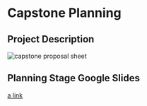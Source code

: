 # Capstone Planning

## Project Description
![capstone proposal sheet](img/http://capstone-proposal.png)

## Planning Stage Google Slides
[a link](https://docs.google.com/presentation/d/1Hr1XLWkjYLCbcP8TJTiBAW8rStq7P3LrQpDlgGCX-ww/edit?usp=sharing)
